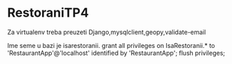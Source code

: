 # RestoraniTP4
Za virtualenv treba preuzeti Django,mysqlclient,geopy,validate-email

Ime seme u bazi je isarestoranii. 
grant all privileges on IsaRestoranii.* to 'RestaurantApp'@'localhost' identified by 'RestaurantApp';
flush privileges;

